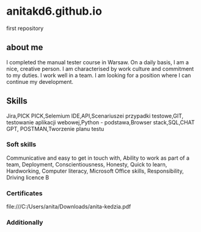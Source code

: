 # anitakd6.github.io
first repository
## about me
I completed the manual tester course in Warsaw. On a daily basis, I am a nice, creative person. I am characterised by work culture and commitment to my duties. I work well in a team. I am looking for a position where I can continue my development. 
## Skills
Jira,PICK PICK,Selemium IDE,API,Scenariuszei przypadki testowe,GIT, testowanie aplikacji webowej,Python - podstawa,Browser stack,SQL,CHAT GPT, POSTMAN,Tworzenie planu testu
### Soft skills
Communicative and easy to get in touch with, Ability to work as part of a team, Deployment, Conscientiousness, Honesty, Quick to learn, Hardworking, Computer literacy, Microsoft Office skills, Responsibility, Driving licence B
### Certificates
file:///C:/Users/anita/Downloads/anita-kedzia.pdf
### Additionally

